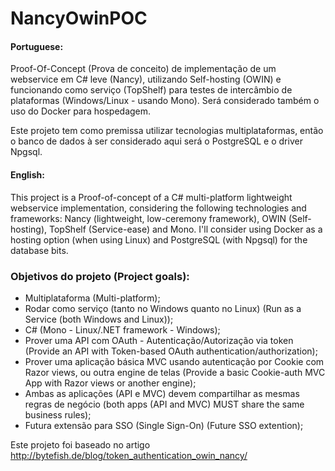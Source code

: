 # NancyOwinPOC

#### Portuguese:

Proof-Of-Concept (Prova de conceito) de implementação de um webservice em C# leve (Nancy), utilizando Self-hosting (OWIN) e funcionando como serviço (TopShelf) para testes de intercâmbio de plataformas (Windows/Linux - usando Mono). Será considerado também o uso do Docker para hospedagem.

Este projeto tem como premissa utilizar tecnologias multiplataformas, então o banco de dados à ser considerado aqui será o PostgreSQL e o driver Npgsql.

#### English:

This project is a Proof-of-concept of a C# multi-platform lightweight webservice implementation, considering the following technologies and frameworks: Nancy (lightweight, low-ceremony framework), OWIN (Self-hosting), TopShelf (Service-ease) and Mono. I'll consider using Docker as a hosting option (when using Linux) and PostgreSQL (with Npgsql) for the database bits.


### Objetivos do projeto (Project goals):
 - Multiplataforma (Multi-platform);
 - Rodar como serviço (tanto no Windows quanto no Linux) (Run as a Service (both Windows and Linux));
 - C# (Mono - Linux/.NET framework - Windows);
 - Prover uma API com OAuth - Autenticação/Autorização via token (Provide an API with Token-based OAuth authentication/authorization);
 - Prover uma aplicação básica MVC usando autenticação por Cookie com Razor views, ou outra engine de telas (Provide a basic Cookie-auth MVC App with Razor views or another engine);
 - Ambas as aplicações (API e MVC) devem compartilhar as mesmas regras de negócio (both apps (API and MVC) MUST share the same business rules);
 - Futura extensão para SSO (Single Sign-On) (Future SSO extention);

Este projeto foi baseado no artigo http://bytefish.de/blog/token_authentication_owin_nancy/
